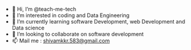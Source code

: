 - 👋 Hi, I’m @teach-me-tech
- 👀 I’m interested in coding and Data Engineering
- 🌱 I’m currently learning software Development, web Development and Data science
- 💞️ I’m looking to collaborate on software development
- 📫 Mail me : shivamkkr.583@gmail.com

